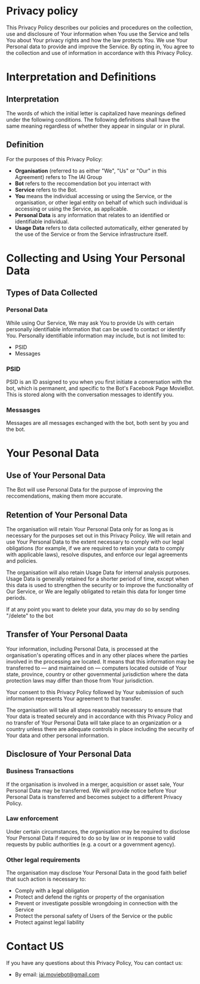 # Privacy policy

This Privacy Policy describes our policies and procedures on the collection, use and disclosure of Your information when You use the Service and tells You about Your privacy rights and how the law protects You.
We use Your Personal data to provide and improve the Service. By opting in, You agree to the collection and use of information in accordance with this Privacy Policy.

# Interpretation and Definitions
## Interpretation
The words of which the initial letter is capitalized have meanings defined under the following conditions. The following definitions shall have the same meaning regardless of whether they appear in singular or in plural.

## Definition
For the purposes of this Privacy Policy:
* __Organisation__ (referred to as either "We", "Us" or "Our" in this Agreement) refers to The IAI Group
* __Bot__ refers to the reccomendation bot you interract with
* __Service__ refers to the Bot.
* __You__ means the individual accessing or using the Service, or the organisation, or other legal entity on behalf of which such individual is accessing or using the Service, as applicable.
* __Personal Data__ is any information that relates to an identified or identifiable individual.
* __Usage Data__ refers to data collected automatically, either generated by the use of the Service or from the Service infrastructure itself.

# Collecting and Using Your Personal Data
## Types of Data Collected
### Personal Data
While using Our Service, We may ask You to provide Us with certain personally identifiable information that can be used to contact or identify You. Personally identifiable information may include, but is not limited to:
* PSID
* Messages

### PSID
PSID is an ID assigned to you when you first initiate a conversation with the bot, which is permanent, and specific to the Bot's Facebook Page MovieBot. This is stored along with the conversation messages to identify you.

### Messasges
Messages are all messages exchanged with the bot, both sent by you and the bot.

# Your Pesonal Data
## Use of Your Personal Data
The Bot will use Personal Data for the purpose of improving the reccomendations, making them more accurate.

## Retention of Your Personal Data
The organisation will retain Your Personal Data only for as long as is necessary for the purposes set out in this Privacy Policy. We will retain and use Your Personal Data to the extent necessary to comply with our legal obligations (for example, if we are required to retain your data to comply with applicable laws), resolve disputes, and enforce our legal agreements and policies.

The organisation will also retain Usage Data for internal analysis purposes. Usage Data is generally retained for a shorter period of time, except when this data is used to strengthen the security or to improve the functionality of Our Service, or We are legally obligated to retain this data for longer time periods.

If at any point you want to delete your data, you may do so by sending "/delete" to the bot

## Transfer of Your Personal Daata
Your information, including Personal Data, is processed at the organisation's operating offices and in any other places where the parties involved in the processing are located. It means that this information may be transferred to — and maintained on — computers located outside of Your state, province, country or other governmental jurisdiction where the data protection laws may differ than those from Your jurisdiction.

Your consent to this Privacy Policy followed by Your submission of such information represents Your agreement to that transfer.

The organisation will take all steps reasonably necessary to ensure that Your data is treated securely and in accordance with this Privacy Policy and no transfer of Your Personal Data will take place to an organization or a country unless there are adequate controls in place including the security of Your data and other personal information.

## Disclosure of Your Personal Data
### Business Transactions
If the organisation is involved in a merger, acquisition or asset sale, Your Personal Data may be transferred. We will provide notice before Your Personal Data is transferred and becomes subject to a different Privacy Policy.

### Law enforcement
Under certain circumstances, the organisation may be required to disclose Your Personal Data if required to do so by law or in response to valid requests by public authorities (e.g. a court or a government agency).

### Other legal requirements
The organisation may disclose Your Personal Data in the good faith belief that such action is necessary to:
* Comply with a legal obligation
* Protect and defend the rights or property of the organisation
* Prevent or investigate possible wrongdoing in connection with the Service
* Protect the personal safety of Users of the Service or the public
* Protect against legal liability

# Contact US
If you have any questions about this Privacy Policy, You can contact us:
* By email: iai.moviebot@gmail.com
